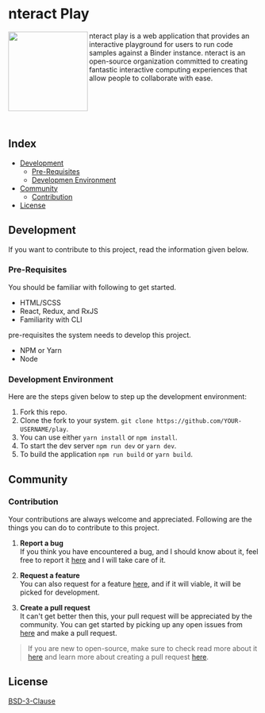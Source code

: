 # nteract Play
<p>
<img align= "left" src="https://avatars0.githubusercontent.com/u/12401040?s=200&v=4" width="160">
nteract play is a web application that provides an interactive playground for users to run code samples against a Binder instance. nteract is an open-source organization committed to creating fantastic interactive computing experiences that allow people to collaborate with ease.
</p><br><br><br><br>

## Index

- [Development](#development)
  - [Pre-Requisites](#pre-requisites)
  - [Developmen Environment](#development-environment)
- [Community](#community)
  - [Contribution](#contribution)
- [License](#license)

## Development

If you want to contribute to this project, read the information given below.

### Pre-Requisites

You should be familiar with following to get started.

- HTML/SCSS
- React, Redux, and RxJS
- Familiarity with CLI

pre-requisites the system needs to develop this project.

- NPM or Yarn
- Node

### Development Environment

Here are the steps given below to step up the development environment:

1. Fork this repo.
2. Clone the fork to your system. `git clone https://github.com/YOUR-USERNAME/play`.
3. You can use either `yarn install` or `npm install`.
4. To start the dev server `npm run dev` or `yarn dev`.
5. To build the application `npm run build` or `yarn build`.

## Community

### Contribution

 Your contributions are always welcome and appreciated. Following are the things you can do to contribute to this project.

 1. **Report a bug** <br>
 If you think you have encountered a bug, and I should know about it, feel free to report it [here](https://github.com/nteract/play/issues/new) and I will take care of it.

 2. **Request a feature** <br>
 You can also request for a feature [here](https://github.com/nteract/play/issues/new), and if it will viable, it will be picked for development.

 3. **Create a pull request** <br>
 It can't get better then this, your pull request will be appreciated by the community. You can get started by picking up any open issues from [here](https://github.com/nteract/play/issues) and make a pull request.

 > If you are new to open-source, make sure to check read more about it [here](https://www.digitalocean.com/community/tutorial_series/an-introduction-to-open-source) and learn more about creating a pull request [here](https://www.digitalocean.com/community/tutorials/how-to-create-a-pull-request-on-github).

##  License
[BSD-3-Clause](https://choosealicense.com/licenses/bsd-3-clause/)

